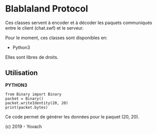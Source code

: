 # Blablaland Protocol

Ces classes servent à encoder et à décoder les paquets communiqués entre le client (chat.swf) et le serveur.

Pour le moment, ces classes sont disponibles en:
- Python3

Elles sont libres de droits.

Utilisation
--

**PYTHON3**

    from Binary import Binary
    packet = Binary()
    packet.writeIdentity(20, 20)
    print(packet.bytes)

Ce code permet de générer les données pour le paquet (20, 20).

(c) 2019 - Yovach
